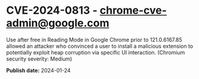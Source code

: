 # CVE-2024-0813 - chrome-cve-admin@google.com

Use after free in Reading Mode in Google Chrome prior to 121.0.6167.85 allowed an attacker who convinced a user to install a malicious extension to potentially exploit heap corruption via specific UI interaction. (Chromium security severity: Medium)

**Publish date:** 2024-01-24
